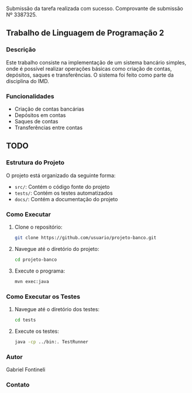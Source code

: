 Submissão da tarefa realizada com sucesso. Comprovante de submissão Nº 3387325.
## Trabalho de Linguagem de Programação 2

### Descrição
Este trabalho consiste na implementação de um sistema bancário simples, onde é possível realizar operações básicas como criação de contas, depósitos, saques e transferências. O sistema foi feito como parte da disciplina do IMD.

### Funcionalidades
- Criação de contas bancárias
- Depósitos em contas
- Saques de contas
- Transferências entre contas

## TODO

### Estrutura do Projeto
O projeto está organizado da seguinte forma:
- `src/`: Contém o código fonte do projeto
- `tests/`: Contém os testes automatizados
- `docs/`: Contém a documentação do projeto

### Como Executar
1. Clone o repositório:
    ```sh
    git clone https://github.com/usuario/projeto-banco.git
    ```
2. Navegue até o diretório do projeto:
    ```sh
    cd projeto-banco
    ```
4. Execute o programa:
    ```sh
    mvn exec:java
    ```

### Como Executar os Testes
1. Navegue até o diretório dos testes:
    ```sh
    cd tests
    ```
2. Execute os testes:
    ```sh
    java -cp ../bin:. TestRunner
    ```

### Autor
Gabriel Fontineli

### Contato
